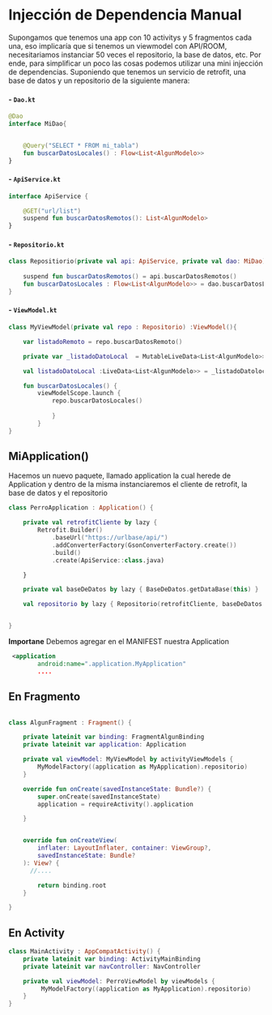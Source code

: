 # Injección de Dependencia Manual

Supongamos que tenemos una app con 10 activitys y 5 fragmentos cada una, eso implicaría que si tenemos un viewmodel con API/ROOM, necesitariamos instanciar 50 veces el repositorio, la base de datos, etc. Por ende, para simplificar un poco las cosas podemos utilizar una mini injección de dependencias. Suponiendo que tenemos un servicio de retrofit, una base de datos y un repositorio de la siguiente manera:

#### - ```Dao.kt``` 

```kotlin
@Dao
interface MiDao{


    @Query("SELECT * FROM mi_tabla")
    fun buscarDatosLocales() : Flow<List<AlgunModelo>>
} 

```

#### - ```ApiService.kt``` 

```kotlin
interface ApiService {

    @GET("url/list") 
    suspend fun buscarDatosRemotos(): List<AlgunModelo>
}

```

#### - ```Repositorio.kt``` 
```kotlin
class Repositiorio(private val api: ApiService, private val dao: MiDao){
    
    suspend fun buscarDatosRemotos() = api.buscarDatosRemotos()
    fun buscarDatosLocales : Flow<List<AlgunModelo>> = dao.buscarDatosLocales()
}
```
#### - ```ViewModel.kt``` 
```kotlin
class MyViewModel(private val repo : Repositorio) :ViewModel(){

    var listadoRemoto = repo.buscarDatosRemoto()

    private var _listadoDatoLocal  = MutableLiveData<List<AlgunModelo>>()

    val listadoDatoLocal :LiveData<List<AlgunModelo>> = _listadoDatolocal

    fun buscarDatosLocales() {
        viewModelScope.launch {
            repo.buscarDatosLocales()
   
            }
        }
}

```

## MiApplication()

Hacemos un nuevo paquete, llamado application la cual herede de Application y dentro de la misma instanciaremos el cliente de retrofit, la base de datos y  el repositorio

```kotlin
class PerroApplication : Application() {

    private val retrofitCliente by lazy {
        Retrofit.Builder()
            .baseUrl("https://urlbase/api/")
            .addConverterFactory(GsonConverterFactory.create())
            .build()
            .create(ApiService::class.java)

    }

    private val baseDeDatos by lazy { BaseDeDatos.getDataBase(this) }

    val repositorio by lazy { Repositorio(retrofitCliente, baseDeDatos.dao()) }


}
```

**Importane**
Debemos agregar en el MANIFEST nuestra Application

```xml
 <application
        android:name=".application.MyApplication"
        ....
```

## En Fragmento

```kotlin

class AlgunFragment : Fragment() {

    private lateinit var binding: FragmentAlgunBinding
    private lateinit var application: Application

    private val viewModel: MyViewModel by activityViewModels {
        MyModelFactory((application as MyApplication).repositorio)
    }

    override fun onCreate(savedInstanceState: Bundle?) {
        super.onCreate(savedInstanceState)
        application = requireActivity().application

    }


    override fun onCreateView(
        inflater: LayoutInflater, container: ViewGroup?,
        savedInstanceState: Bundle?
    ): View? {
      //....

        return binding.root
    }

}

```

## En Activity

```kotlin
class MainActivity : AppCompatActivity() {
    private lateinit var binding: ActivityMainBinding
    private lateinit var navController: NavController

    private val viewModel: PerroViewModel by viewModels {
         MyModelFactory((application as MyApplication).repositorio)
    }
}
```

